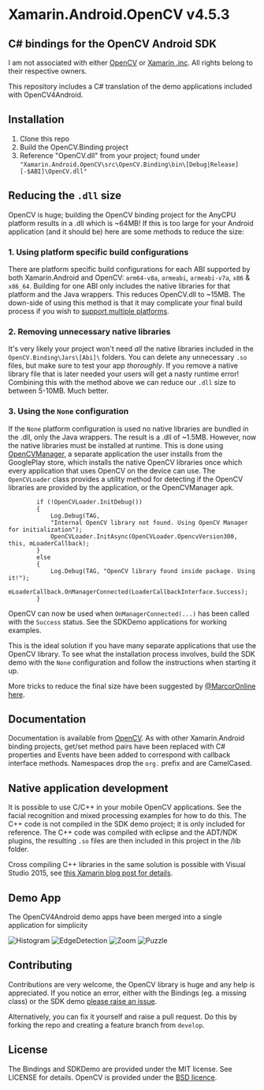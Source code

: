 Xamarin.Android.OpenCV v4.5.3
========================

## C# bindings for the OpenCV Android SDK ##

I am not associated with either [OpenCV](http://opencv.org/) or [Xamarin .inc](http://xamarin.com/). All rights belong to their respective owners.

This repository includes a C# translation of the demo applications included with OpenCV4Android.

## Installation ##
1. Clone this repo
2. Build the OpenCV.Binding project
3. Reference "OpenCV.dll" from your project; found under `"Xamarin.Android.OpenCV\src\OpenCV.Binding\bin\[Debug|Release][-$ABI]\OpenCV.dll"`

## Reducing the `.dll` size ##
OpenCV is huge; building the OpenCV binding project for the AnyCPU platform results in a .dll which is ~64MB! If this is too large for your Android application (and it should be) here are some methods to reduce the size:

### 1. Using platform specific build configurations ###
There are platform specific build configurations for each ABI supported by both Xamarin.Android and OpenCV: `arm64-v8a`, `armeabi`, `armeabi-v7a`, `x86` & `x86_64`. Building for one ABI only includes the native libraries for that platform and the Java wrappers. This reduces OpenCV.dll to ~15MB. The down-side of using this method is that it may complicate your final build process if you wish to [support multiple platforms](https://developer.xamarin.com/guides/android/advanced_topics/build-abi-specific-apks/).

### 2. Removing unnecessary native libraries
It's very likely your project won't need *all* the native libraries included in the `OpenCV.Binding\Jars\[Abi]\` folders. You can delete any unnecessary `.so` files, but make sure to test your app *thoroughly*. If you remove a native library file that is later needed your users will get a nasty runtime error! Combining this with the method above we can reduce our `.dll` size to between 5-10MB. Much better.

### 3. Using the `None` configuration ###
If the `None` platform configuration is used no native libraries are bundled in the .dll, only the Java wrappers. The result is a .dll of ~1.5MB. However, now the native libraries must be installed at runtime. This is done using [OpenCVManager](https://play.google.com/store/apps/details?id=org.opencv.engine), a separate application the user installs from the GooglePlay store, which installs the native OpenCV libraries once which every application that uses OpenCV on the device can use. The `OpenCVLoader` class provides a utility method for detecting if the OpenCV libraries are provided by the application, or the OpenCVManager apk.

            if (!OpenCVLoader.InitDebug())
            {
                Log.Debug(TAG,
				"Internal OpenCV library not found. Using OpenCV Manager for initialization");
                OpenCVLoader.InitAsync(OpenCVLoader.OpencvVersion300, this, mLoaderCallback);
            }
            else
            {
                Log.Debug(TAG, "OpenCV library found inside package. Using it!");
                mLoaderCallback.OnManagerConnected(LoaderCallbackInterface.Success);
            }

OpenCV can now be used when `OnManagerConnected(...)` has been called with the `Success` status. See the SDKDemo applications for working examples.

This is the ideal solution if you have many separate applications that use the OpenCV library. To see what the installation process involves, build the SDK demo with the `None` configuration and follow the instructions when starting it up.

More tricks to reduce the final size have been suggested by [@MarcorOnline](https://github.com/MarcorOnline) [here](https://github.com/TrekDev/Xamarin.Android.OpenCV/issues/14).

## Documentation ##
Documentation is available from [OpenCV](http://docs.opencv.org/2.4/doc/tutorials/introduction/android_binary_package/dev_with_OCV_on_Android.html). As with other Xamarin.Android binding projects, get/set method pairs have been replaced with C# properties and Events have been added to correspond with callback interface methods. Namespaces drop the `org.` prefix and are CamelCased.

## Native application development ##
It is possible to use C/C++ in your mobile OpenCV applications. See the facial recognition and mixed processing examples for how to do this. The C++ code is not compiled in the SDK demo project; it is only included for reference. The C++ code was compiled with eclipse and the ADT/NDK plugins, the resulting `.so` files are then included in this project in the /lib folder.

Cross compiling C++ libraries in the same solution is possible with Visual Studio 2015, see [this  Xamarin blog post for details](https://blog.xamarin.com/build-and-debug-c-libraries-in-xamarin-android-apps-with-visual-studio-2015/).

## Demo App ##
The OpenCV4Android demo apps have been merged into a single application for simplicity

![Histogram](docs/Screenshots/Histogram.png)
![EdgeDetection](docs/Screenshots/EdgeDetection.png)
![Zoom](docs/Screenshots/Zoom.png)
![Puzzle](docs/Screenshots/Puzzle.png)

## Contributing ##
Contributions are very welcome, the OpenCV library is huge and any help is appreciated. If you notice an error, either with the Bindings (eg. a missing class) or the SDK demo [please raise an issue](https://github.com/TrekDev/Xamarin.Android.OpenCV/issues).

Alternatively, you can fix it yourself and raise a pull request. Do this by forking the repo and creating a feature branch from `develop`.

## License ##
The Bindings and SDKDemo are provided under the MIT license. See LICENSE for details. OpenCV is provided under the [BSD licence](http://opencv.org/license.html).
